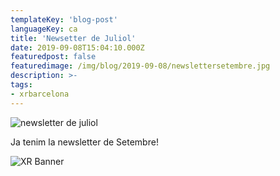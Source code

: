 ```yaml
---
templateKey: 'blog-post'
languageKey: ca
title: 'Newsetter de Juliol'
date: 2019-09-08T15:04:10.000Z
featuredpost: false
featuredimage: /img/blog/2019-09-08/newslettersetembre.jpg
description: >-
tags:
- xrbarcelona
---
```


![newsletter de juliol](/img/blog/2019-09-08/newslettersetembre.jpg)

Ja tenim la newsletter de Setembre! 

![XR Banner](/img/blog/common/xr-banner.jpg)
